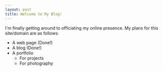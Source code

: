 ```yaml
---
layout: post
title: Welcome to My Blog!
---
```


I'm finally getting around to officiating my online presence. My plans
for this site/domain are as follows:

- A web page (Done!)
- A blog (Done!)
- A portfolio
  - For projects
  - For photography
